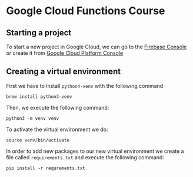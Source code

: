 # Google Cloud Functions Course
## Starting a project
To start a new project in Google Cloud, we can go to the [Firebase Console](https://console.firebase.google.com) or create it from [Google Cloud Platform Console](https://console.cloud.google.com)
## Creating a virtual environment
First we have to install `python4-venv` with the following command
```
brew install python3-venv
```
Then, we execute the following command:
```
python3 -m venv venv
```
To activate the virtual environment we do:
```
source venv/bin/activate
```
In order to add new packages to our new virtual environment we create a file called `requirements.txt` and execute the following command:
```
pip install -r requrements.txt
```
